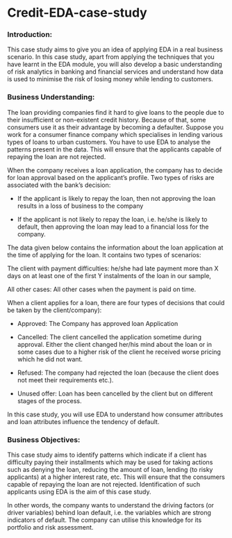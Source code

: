 # Credit-EDA-case-study
### Introduction:

This case study aims to give you an idea of applying EDA in a real business scenario. In this case study, apart from applying the techniques that you have learnt in the EDA module, you will also develop a basic understanding of risk analytics in banking and financial services and understand how data is used to minimise the risk of losing money while lending to customers.

 

### Business Understanding:

The loan providing companies find it hard to give loans to the people due to their insufficient or non-existent credit history. Because of that, some consumers use it as their advantage by becoming a defaulter. Suppose you work for a consumer finance company which specialises in lending various types of loans to urban customers. You have to use EDA to analyse the patterns present in the data. This will ensure that the applicants capable of repaying the loan are not rejected.

 

When the company receives a loan application, the company has to decide for loan approval based on the applicant’s profile. Two types of risks are associated with the bank’s decision:

- If the applicant is likely to repay the loan, then not approving the loan results in a loss of business to the company

- If the applicant is not likely to repay the loan, i.e. he/she is likely to default, then approving the loan may lead to a financial loss for the company.

 

The data given below contains the information about the loan application at the time of applying for the loan. It contains two types of scenarios:

The client with payment difficulties: he/she had late payment more than X days on at least one of the first Y instalments of the loan in our sample,

All other cases: All other cases when the payment is paid on time.

 

 

When a client applies for a loan, there are four types of decisions that could be taken by the client/company):

- Approved: The Company has approved loan Application

- Cancelled: The client cancelled the application sometime during approval. Either the client changed her/his mind about the loan or in some cases due to a higher risk of the client he received worse pricing which he did not want.

- Refused: The company had rejected the loan (because the client does not meet their requirements etc.).

- Unused offer:  Loan has been cancelled by the client but on different stages of the process.

In this case study, you will use EDA to understand how consumer attributes and loan attributes influence the tendency of default.



### Business Objectives:

This case study aims to identify patterns which indicate if a client has difficulty paying their installments which may be used for taking actions such as denying the loan, reducing the amount of loan, lending (to risky applicants) at a higher interest rate, etc. This will ensure that the consumers capable of repaying the loan are not rejected. Identification of such applicants using EDA is the aim of this case study.

In other words, the company wants to understand the driving factors (or driver variables) behind loan default, i.e. the variables which are strong indicators of default.  The company can utilise this knowledge for its portfolio and risk assessment.
